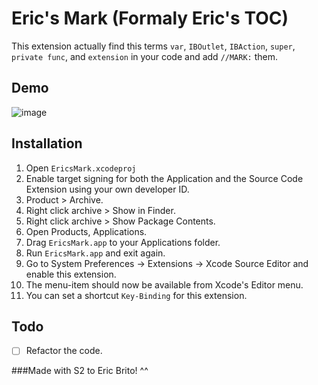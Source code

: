 Eric's Mark (Formaly Eric's TOC)
================================

This extension actually find this terms ``var``, ``IBOutlet``, ``IBAction``, ``super``, ``private func``, and ``extension`` in your code and add ``//MARK:`` them.

Demo
----
![image](https://raw.githubusercontent.com/richardfrk/EricsMark/master/Demo/EricsMarkDemo.gif)


Installation
------------

1. Open ``EricsMark.xcodeproj``
2. Enable target signing for both the Application and the Source Code Extension using your own developer ID.
3. Product > Archive.
4. Right click archive > Show in Finder.
5. Right click archive > Show Package Contents.
6. Open Products, Applications.
7. Drag ``EricsMark.app`` to your Applications folder.
8. Run ``EricsMark.app`` and exit again.
9. Go to System Preferences -> Extensions -> Xcode Source Editor and enable this extension.
10. The menu-item should now be available from Xcode's Editor menu.
11. You can set a shortcut ``Key-Binding`` for this extension.

Todo
----

- [ ] Refactor the code.

###Made with S2 to Eric Brito! ^^

